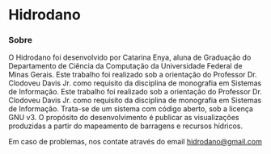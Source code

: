 # Hidrodano

### Sobre

O Hidrodano foi desenvolvido por Catarina Enya, aluna de Graduação do Departamento de Ciência da Computação da Universidade Federal de Minas Gerais. Este trabalho foi realizado sob a orientação do Professor Dr. Clodoveu Davis Jr. como requisito da disciplina de monografia em Sistemas de Informação.
Este trabalho foi realizado sob a orientação do Professor Dr. Clodoveu Davis Jr. como requisito da disciplina de monografia em Sistemas de Informação.
Trata-se de um sistema com código aberto, sob a licença GNU v3. O propósito do desenvolvimento é publicar as visualizações produzidas a partir do mapeamento de barragens e recursos hídricos.

Em caso de problemas, nos contate através do email hidrodano@gmail.com
